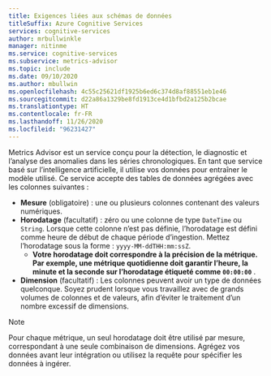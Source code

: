 ```yaml
---
title: Exigences liées aux schémas de données
titleSuffix: Azure Cognitive Services
services: cognitive-services
author: mrbullwinkle
manager: nitinme
ms.service: cognitive-services
ms.subservice: metrics-advisor
ms.topic: include
ms.date: 09/10/2020
ms.author: mbullwin
ms.openlocfilehash: 4c55c25621df1925b6ed6c374d8af88551eb1e46
ms.sourcegitcommit: d22a86a1329be8fd1913ce4d1bfbd2a125b2bcae
ms.translationtype: HT
ms.contentlocale: fr-FR
ms.lasthandoff: 11/26/2020
ms.locfileid: "96231427"
---
```

Metrics Advisor est un service conçu pour la détection, le diagnostic et l’analyse des anomalies dans les séries chronologiques. En tant que service basé sur l’intelligence artificielle, il utilise vos données pour entraîner le modèle utilisé. Ce service accepte des tables de données agrégées avec les colonnes suivantes :

* **Mesure** (obligatoire) : une ou plusieurs colonnes contenant des valeurs numériques.
* **Horodatage** (facultatif) : zéro ou une colonne de type `DateTime` ou `String`. Lorsque cette colonne n’est pas définie, l’horodatage est défini comme heure de début de chaque période d’ingestion. Mettez l’horodatage sous la forme : `yyyy-MM-ddTHH:mm:ssZ`. 
  * **Votre horodatage doit correspondre à la précision de la métrique. Par exemple, une métrique quotidienne doit garantir l’heure, la minute et la seconde sur l’horodatage étiqueté comme `00:00:00`** .
* **Dimension** (facultatif) : Les colonnes peuvent avoir un type de données quelconque. Soyez prudent lorsque vous travaillez avec de grands volumes de colonnes et de valeurs, afin d’éviter le traitement d’un nombre excessif de dimensions.

> [!Note]
> Pour chaque métrique, un seul horodatage doit être utilisé par mesure, correspondant à une seule combinaison de dimensions. Agrégez vos données avant leur intégration ou utilisez la requête pour spécifier les données à ingérer.